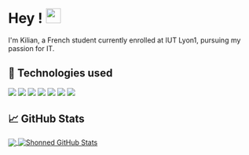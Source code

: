 # Hey ! <img src="https://raw.githubusercontent.com/MartinHeinz/MartinHeinz/master/wave.gif" width="30px">

I'm Kilian, a French student currently enrolled at IUT Lyon1, pursuing my passion for IT.

## 🔧 Technologies used
![](https://img.shields.io/badge/HTML-grey)
![](https://img.shields.io/badge/CSS-grey)
![](https://img.shields.io/badge/JS-grey)
![](https://img.shields.io/badge/ReactJS-grey)
![](https://img.shields.io/badge/PHP-grey)
![](https://img.shields.io/badge/Python-grey)
![](https://img.shields.io/badge/C++-grey)

## &#x1f4c8; GitHub Stats

<a href="https://github.com/Shonned/Shonned">
  <img align="center" src="https://github-readme-stats.vercel.app/api/top-langs/?username=Shonned&hide=java,html,tex&title_color=ffffff&text_color=c9cacc&icon_color=2bbc8a&bg_color=1d1f21&langs_count=2" />
</a>
<a href="https://github.com/Shonned/Shonned">
  <img align="center" src="https://github-readme-stats.vercel.app/api?username=Shonned&show_icons=true&line_height=27&count_private=true&title_color=ffffff&text_color=c9cacc&icon_color=2bbc8a&bg_color=1d1f21" alt="Shonned GitHub Stats" />
</a>
